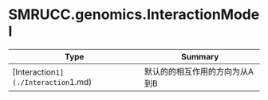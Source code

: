 ﻿
# SMRUCC.genomics.InteractionModel

|Type|Summary|
|----|-------|
|[Interaction`1](./Interaction`1.md)|默认的的相互作用的方向为从A到B|

